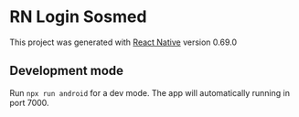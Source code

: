 # RN Login Sosmed

This project was generated with [React Native](https://reactnative.dev/) version 0.69.0

## Development mode

Run `npx run android` for a dev mode. The app will automatically running in port 7000.
